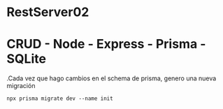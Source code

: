 # RestServer02

# CRUD - Node - Express - Prisma - SQLite

.Cada vez que hago cambios en el schema de prisma, genero una nueva migración

```
npx prisma migrate dev --name init
```
